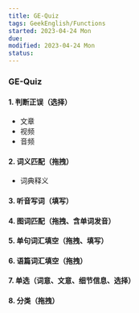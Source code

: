 ```yaml
---
title: GE-Quiz
tags: GeekEnglish/Functions
started: 2023-04-24 Mon
due: 
modified: 2023-04-24 Mon
status: 
---
```

### GE-Quiz
#### 1. 判断正误（选择）
- 文章
- 视频
- 音频
#### 2. 词义匹配（拖拽）
- 词典释义
#### 3. 听音写词（填写）
#### 4. 图词匹配（拖拽、含单词发音）
#### 5. 单句词汇填空（拖拽、填写）
#### 6. 语篇词汇填空（拖拽）
#### 7. 单选（词意、文意、细节信息、选择）
#### 8. 分类（拖拽）